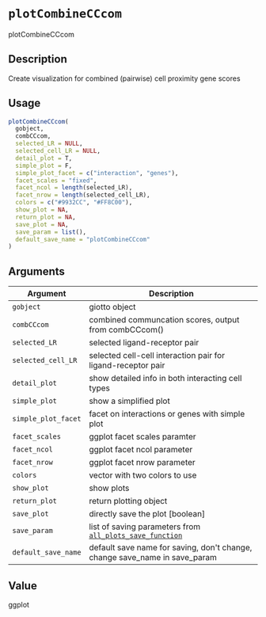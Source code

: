 # `plotCombineCCcom`

plotCombineCCcom


## Description

Create visualization for combined (pairwise) cell proximity gene scores


## Usage

```r
plotCombineCCcom(
  gobject,
  combCCcom,
  selected_LR = NULL,
  selected_cell_LR = NULL,
  detail_plot = T,
  simple_plot = F,
  simple_plot_facet = c("interaction", "genes"),
  facet_scales = "fixed",
  facet_ncol = length(selected_LR),
  facet_nrow = length(selected_cell_LR),
  colors = c("#9932CC", "#FF8C00"),
  show_plot = NA,
  return_plot = NA,
  save_plot = NA,
  save_param = list(),
  default_save_name = "plotCombineCCcom"
)
```


## Arguments

Argument      |Description
------------- |----------------
`gobject`     |     giotto object
`combCCcom`     |     combined communcation scores, output from combCCcom()
`selected_LR`     |     selected ligand-receptor pair
`selected_cell_LR`     |     selected cell-cell interaction pair for ligand-receptor pair
`detail_plot`     |     show detailed info in both interacting cell types
`simple_plot`     |     show a simplified plot
`simple_plot_facet`     |     facet on interactions or genes with simple plot
`facet_scales`     |     ggplot facet scales paramter
`facet_ncol`     |     ggplot facet ncol parameter
`facet_nrow`     |     ggplot facet nrow parameter
`colors`     |     vector with two colors to use
`show_plot`     |     show plots
`return_plot`     |     return plotting object
`save_plot`     |     directly save the plot [boolean]
`save_param`     |     list of saving parameters from [`all_plots_save_function`](#allplotssavefunction)
`default_save_name`     |     default save name for saving, don't change, change save_name in save_param


## Value

ggplot


